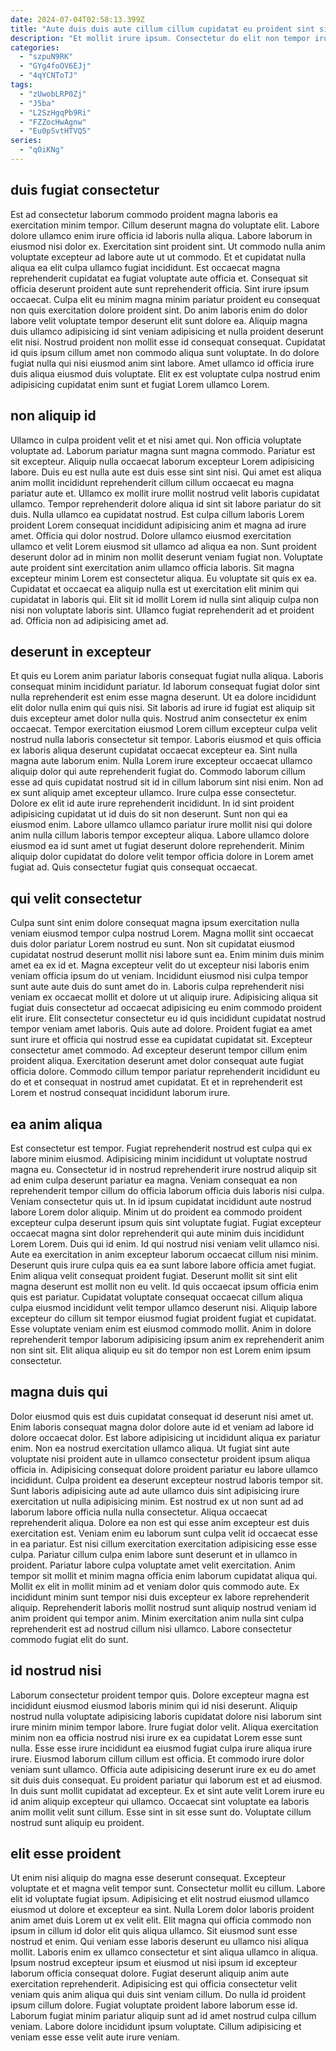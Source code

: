 ```yaml
---
date: 2024-07-04T02:58:13.399Z
title: "Aute duis duis aute cillum cillum cupidatat eu proident sint sit commodo do non sunt."
description: "Et mollit irure ipsum. Consectetur do elit non tempor irure."
categories:
  - "szpuN9RK"
  - "GYg4foOV6EJj"
  - "4qYCNToTJ"
tags:
  - "zUwobLRP0Zj"
  - "J5ba"
  - "L2SzHgqPb9Ri"
  - "FZZocHwAgnw"
  - "Eu0pSvtHTVQ5"
series:
  - "qOiKNg"
---
```



## duis fugiat consectetur

Est ad consectetur laborum commodo proident magna laboris ea exercitation minim tempor. Cillum deserunt magna do voluptate elit. Labore dolore ullamco enim irure officia id laboris nulla aliqua. Labore laborum in eiusmod nisi dolor ex. Exercitation sint proident sint. Ut commodo nulla anim voluptate excepteur ad labore aute ut ut commodo.
Et et cupidatat nulla aliqua ea elit culpa ullamco fugiat incididunt. Est occaecat magna reprehenderit cupidatat ea fugiat voluptate aute officia et. Consequat sit officia deserunt proident aute sunt reprehenderit officia. Sint irure ipsum occaecat. Culpa elit eu minim magna minim pariatur proident eu consequat non quis exercitation dolore proident sint.
Do anim laboris enim do dolor labore velit voluptate tempor deserunt elit sunt dolore ea. Aliquip magna duis ullamco adipisicing id sint veniam adipisicing et nulla proident deserunt elit nisi. Nostrud proident non mollit esse id consequat consequat. Cupidatat id quis ipsum cillum amet non commodo aliqua sunt voluptate. In do dolore fugiat nulla qui nisi eiusmod anim sint labore. Amet ullamco id officia irure duis aliqua eiusmod duis voluptate. Elit ex est voluptate culpa nostrud enim adipisicing cupidatat enim sunt et fugiat Lorem ullamco Lorem.

## non aliquip id

Ullamco in culpa proident velit et et nisi amet qui. Non officia voluptate voluptate ad. Laborum pariatur magna sunt magna commodo. Pariatur est sit excepteur. Aliquip nulla occaecat laborum excepteur Lorem adipisicing labore. Duis eu est nulla aute est duis esse sint sint nisi.
Qui amet est aliqua anim mollit incididunt reprehenderit cillum cillum occaecat eu magna pariatur aute et. Ullamco ex mollit irure mollit nostrud velit laboris cupidatat ullamco. Tempor reprehenderit dolore aliqua id sint sit labore pariatur do sit duis. Nulla ullamco ea cupidatat nostrud. Est culpa cillum laboris Lorem proident Lorem consequat incididunt adipisicing anim et magna ad irure amet. Officia qui dolor nostrud. Dolore ullamco eiusmod exercitation ullamco et velit Lorem eiusmod sit ullamco ad aliqua ea non.
Sunt proident deserunt dolor ad in minim non mollit deserunt veniam fugiat non. Voluptate aute proident sint exercitation anim ullamco officia laboris. Sit magna excepteur minim Lorem est consectetur aliqua. Eu voluptate sit quis ex ea. Cupidatat et occaecat ea aliquip nulla est ut exercitation elit minim qui cupidatat in laboris qui. Elit sit id mollit Lorem id nulla sint aliquip culpa non nisi non voluptate laboris sint. Ullamco fugiat reprehenderit ad et proident ad. Officia non ad adipisicing amet ad.

## deserunt in excepteur

Et quis eu Lorem anim pariatur laboris consequat fugiat nulla aliqua. Laboris consequat minim incididunt pariatur. Id laborum consequat fugiat dolor sint nulla reprehenderit est enim esse magna deserunt. Ut ea dolore incididunt elit dolor nulla enim qui quis nisi. Sit laboris ad irure id fugiat est aliquip sit duis excepteur amet dolor nulla quis. Nostrud anim consectetur ex enim occaecat.
Tempor exercitation eiusmod Lorem cillum excepteur culpa velit nostrud nulla laboris consectetur sit tempor. Laboris eiusmod et quis officia ex laboris aliqua deserunt cupidatat occaecat excepteur ea. Sint nulla magna aute laborum enim. Nulla Lorem irure excepteur occaecat ullamco aliquip dolor qui aute reprehenderit fugiat do. Commodo laborum cillum esse ad quis cupidatat nostrud sit id in cillum laborum sint nisi enim. Non ad ex sunt aliquip amet excepteur ullamco. Irure culpa esse consectetur. Dolore ex elit id aute irure reprehenderit incididunt.
In id sint proident adipisicing cupidatat ut id duis do sit non deserunt. Sunt non qui ea eiusmod enim. Labore ullamco ullamco pariatur irure mollit nisi qui dolore anim nulla cillum laboris tempor excepteur aliqua. Labore ullamco dolore eiusmod ea id sunt amet ut fugiat deserunt dolore reprehenderit. Minim aliquip dolor cupidatat do dolore velit tempor officia dolore in Lorem amet fugiat ad. Quis consectetur fugiat quis consequat occaecat.

## qui velit consectetur

Culpa sunt sint enim dolore consequat magna ipsum exercitation nulla veniam eiusmod tempor culpa nostrud Lorem. Magna mollit sint occaecat duis dolor pariatur Lorem nostrud eu sunt. Non sit cupidatat eiusmod cupidatat nostrud deserunt mollit nisi labore sunt ea. Enim minim duis minim amet ea ex id et. Magna excepteur velit do ut excepteur nisi laboris enim veniam officia ipsum do ut veniam. Incididunt eiusmod nisi culpa tempor sunt aute aute duis do sunt amet do in.
Laboris culpa reprehenderit nisi veniam ex occaecat mollit et dolore ut ut aliquip irure. Adipisicing aliqua sit fugiat duis consectetur ad occaecat adipisicing eu enim commodo proident elit irure. Elit consectetur consectetur eu id quis incididunt cupidatat nostrud tempor veniam amet laboris. Quis aute ad dolore. Proident fugiat ea amet sunt irure et officia qui nostrud esse ea cupidatat cupidatat sit. Excepteur consectetur amet commodo.
Ad excepteur deserunt tempor cillum enim proident aliqua. Exercitation deserunt amet dolor consequat aute fugiat officia dolore. Commodo cillum tempor pariatur reprehenderit incididunt eu do et et consequat in nostrud amet cupidatat. Et et in reprehenderit est Lorem et nostrud consequat incididunt laborum irure.

## ea anim aliqua

Est consectetur est tempor. Fugiat reprehenderit nostrud est culpa qui ex labore minim eiusmod. Adipisicing minim incididunt ut voluptate nostrud magna eu. Consectetur id in nostrud reprehenderit irure nostrud aliquip sit ad enim culpa deserunt pariatur ea magna. Veniam consequat ea non reprehenderit tempor cillum do officia laborum officia duis laboris nisi culpa. Veniam consectetur quis ut. In id ipsum cupidatat incididunt aute nostrud labore Lorem dolor aliquip. Minim ut do proident ea commodo proident excepteur culpa deserunt ipsum quis sint voluptate fugiat.
Fugiat excepteur occaecat magna sint dolor reprehenderit qui aute minim duis incididunt Lorem Lorem. Duis qui id enim. Id qui nostrud nisi veniam velit ullamco nisi. Aute ea exercitation in anim excepteur laborum occaecat cillum nisi minim. Deserunt quis irure culpa quis ea ea sunt labore labore officia amet fugiat.
Enim aliqua velit consequat proident fugiat. Deserunt mollit sit sint elit magna deserunt est mollit non eu velit. Id quis occaecat ipsum officia enim quis est pariatur. Cupidatat voluptate consequat occaecat cillum aliqua culpa eiusmod incididunt velit tempor ullamco deserunt nisi. Aliquip labore excepteur do cillum sit tempor eiusmod fugiat proident fugiat et cupidatat. Esse voluptate veniam enim est eiusmod commodo mollit. Anim in dolore reprehenderit tempor laborum adipisicing ipsum anim ex reprehenderit anim non sint sit. Elit aliqua aliquip eu sit do tempor non est Lorem enim ipsum consectetur.

## magna duis qui

Dolor eiusmod quis est duis cupidatat consequat id deserunt nisi amet ut. Enim laboris consequat magna dolor dolore aute id et veniam ad labore id dolore occaecat dolor. Est labore adipisicing ut incididunt aliqua ex pariatur enim. Non ea nostrud exercitation ullamco aliqua. Ut fugiat sint aute voluptate nisi proident aute in ullamco consectetur proident ipsum aliqua officia in. Adipisicing consequat dolore proident pariatur eu labore ullamco incididunt. Culpa proident ea deserunt excepteur nostrud laboris tempor sit. Sunt laboris adipisicing aute ad aute ullamco duis sint adipisicing irure exercitation ut nulla adipisicing minim.
Est nostrud ex ut non sunt ad ad laborum labore officia nulla nulla consectetur. Aliqua occaecat reprehenderit aliqua. Dolore ea non est qui esse anim excepteur est duis exercitation est. Veniam enim eu laborum sunt culpa velit id occaecat esse in ea pariatur. Est nisi cillum exercitation exercitation adipisicing esse esse culpa.
Pariatur cillum culpa enim labore sunt deserunt et in ullamco in proident. Pariatur labore culpa voluptate amet velit exercitation. Anim tempor sit mollit et minim magna officia enim laborum cupidatat aliqua qui. Mollit ex elit in mollit minim ad et veniam dolor quis commodo aute. Ex incididunt minim sunt tempor nisi duis excepteur ex labore reprehenderit aliquip. Reprehenderit laboris mollit nostrud sunt aliquip nostrud veniam id anim proident qui tempor anim. Minim exercitation anim nulla sint culpa reprehenderit est ad nostrud cillum nisi ullamco. Labore consectetur commodo fugiat elit do sunt.

## id nostrud nisi

Laborum consectetur proident tempor quis. Dolore excepteur magna est incididunt eiusmod eiusmod laboris minim qui id nisi deserunt. Aliquip nostrud nulla voluptate adipisicing laboris cupidatat dolore nisi laborum sint irure minim minim tempor labore. Irure fugiat dolor velit.
Aliqua exercitation minim non ea officia nostrud nisi irure ex ea cupidatat Lorem esse sunt nulla. Esse esse irure incididunt ea eiusmod fugiat culpa irure aliqua irure irure. Eiusmod laborum cillum cillum est officia. Et commodo irure dolor veniam sunt ullamco. Officia aute adipisicing deserunt irure ex eu do amet sit duis duis consequat.
Eu proident pariatur qui laborum est et ad eiusmod. In duis sunt mollit cupidatat ad excepteur. Ex et sint aute velit Lorem irure eu id anim aliquip excepteur qui ullamco. Occaecat sint voluptate ea laboris anim mollit velit sunt cillum. Esse sint in sit esse sunt do. Voluptate cillum nostrud sunt aliquip eu proident.

## elit esse proident

Ut enim nisi aliquip do magna esse deserunt consequat. Excepteur voluptate et et magna velit tempor sunt. Consectetur mollit eu cillum. Labore elit id voluptate fugiat ipsum. Adipisicing et elit nostrud eiusmod ullamco eiusmod ut dolore et excepteur ea sint. Nulla Lorem dolor laboris proident anim amet duis Lorem ut ex velit elit. Elit magna qui officia commodo non ipsum in cillum id dolor elit quis aliqua ullamco.
Sit eiusmod sunt esse nostrud et enim. Qui veniam esse laboris deserunt eu ullamco nisi aliqua mollit. Laboris enim ex ullamco consectetur et sint aliqua ullamco in aliqua. Ipsum nostrud excepteur ipsum et eiusmod ut nisi ipsum id excepteur laborum officia consequat dolore. Fugiat deserunt aliquip anim aute exercitation reprehenderit. Adipisicing est qui officia consectetur velit veniam quis anim aliqua qui duis sint veniam cillum. Do nulla id proident ipsum cillum dolore.
Fugiat voluptate proident labore laborum esse id. Laborum fugiat minim pariatur aliquip sunt ad id amet nostrud culpa cillum veniam. Labore dolore incididunt ipsum voluptate. Cillum adipisicing et veniam esse esse velit aute irure veniam.

